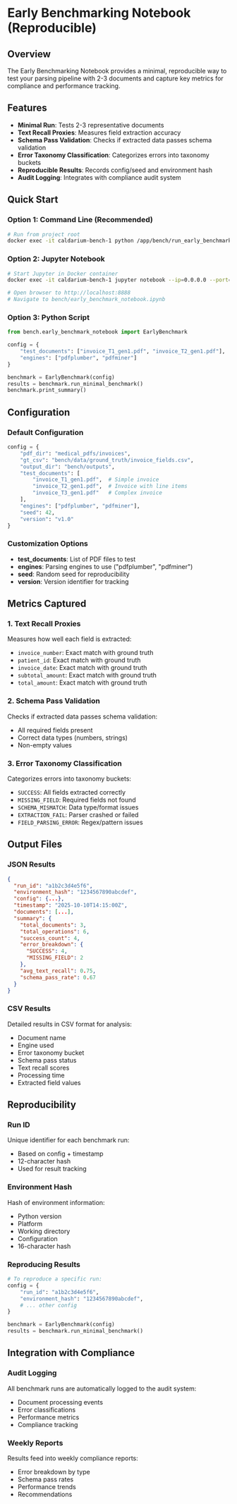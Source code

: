 # Early Benchmarking Notebook (Reproducible)

## Overview

The Early Benchmarking Notebook provides a minimal, reproducible way to test your parsing pipeline with 2-3 documents and capture key metrics for compliance and performance tracking.

## Features

- **Minimal Run**: Tests 2-3 representative documents
- **Text Recall Proxies**: Measures field extraction accuracy
- **Schema Pass Validation**: Checks if extracted data passes schema validation
- **Error Taxonomy Classification**: Categorizes errors into taxonomy buckets
- **Reproducible Results**: Records config/seed and environment hash
- **Audit Logging**: Integrates with compliance audit system

## Quick Start

### Option 1: Command Line (Recommended)
```bash
# Run from project root
docker exec -it caldarium-bench-1 python /app/bench/run_early_benchmark.py
```

### Option 2: Jupyter Notebook
```bash
# Start Jupyter in Docker container
docker exec -it caldarium-bench-1 jupyter notebook --ip=0.0.0.0 --port=8888 --no-browser --allow-root

# Open browser to http://localhost:8888
# Navigate to bench/early_benchmark_notebook.ipynb
```

### Option 3: Python Script
```python
from bench.early_benchmark_notebook import EarlyBenchmark

config = {
    "test_documents": ["invoice_T1_gen1.pdf", "invoice_T2_gen1.pdf"],
    "engines": ["pdfplumber", "pdfminer"]
}

benchmark = EarlyBenchmark(config)
results = benchmark.run_minimal_benchmark()
benchmark.print_summary()
```

## Configuration

### Default Configuration
```python
config = {
    "pdf_dir": "medical_pdfs/invoices",
    "gt_csv": "bench/data/ground_truth/invoice_fields.csv",
    "output_dir": "bench/outputs",
    "test_documents": [
        "invoice_T1_gen1.pdf",  # Simple invoice
        "invoice_T2_gen1.pdf",  # Invoice with line items
        "invoice_T3_gen1.pdf"   # Complex invoice
    ],
    "engines": ["pdfplumber", "pdfminer"],
    "seed": 42,
    "version": "v1.0"
}
```

### Customization Options
- **test_documents**: List of PDF files to test
- **engines**: Parsing engines to use ("pdfplumber", "pdfminer")
- **seed**: Random seed for reproducibility
- **version**: Version identifier for tracking

## Metrics Captured

### 1. Text Recall Proxies
Measures how well each field is extracted:
- `invoice_number`: Exact match with ground truth
- `patient_id`: Exact match with ground truth
- `invoice_date`: Exact match with ground truth
- `subtotal_amount`: Exact match with ground truth
- `total_amount`: Exact match with ground truth

### 2. Schema Pass Validation
Checks if extracted data passes schema validation:
- All required fields present
- Correct data types (numbers, strings)
- Non-empty values

### 3. Error Taxonomy Classification
Categorizes errors into taxonomy buckets:
- `SUCCESS`: All fields extracted correctly
- `MISSING_FIELD`: Required fields not found
- `SCHEMA_MISMATCH`: Data type/format issues
- `EXTRACTION_FAIL`: Parser crashed or failed
- `FIELD_PARSING_ERROR`: Regex/pattern issues

## Output Files

### JSON Results
```json
{
  "run_id": "a1b2c3d4e5f6",
  "environment_hash": "1234567890abcdef",
  "config": {...},
  "timestamp": "2025-10-10T14:15:00Z",
  "documents": [...],
  "summary": {
    "total_documents": 3,
    "total_operations": 6,
    "success_count": 4,
    "error_breakdown": {
      "SUCCESS": 4,
      "MISSING_FIELD": 2
    },
    "avg_text_recall": 0.75,
    "schema_pass_rate": 0.67
  }
}
```

### CSV Results
Detailed results in CSV format for analysis:
- Document name
- Engine used
- Error taxonomy bucket
- Schema pass status
- Text recall scores
- Processing time
- Extracted field values

## Reproducibility

### Run ID
Unique identifier for each benchmark run:
- Based on config + timestamp
- 12-character hash
- Used for result tracking

### Environment Hash
Hash of environment information:
- Python version
- Platform
- Working directory
- Configuration
- 16-character hash

### Reproducing Results
```python
# To reproduce a specific run:
config = {
    "run_id": "a1b2c3d4e5f6",
    "environment_hash": "1234567890abcdef",
    # ... other config
}

benchmark = EarlyBenchmark(config)
results = benchmark.run_minimal_benchmark()
```

## Integration with Compliance

### Audit Logging
All benchmark runs are automatically logged to the audit system:
- Document processing events
- Error classifications
- Performance metrics
- Compliance tracking

### Weekly Reports
Results feed into weekly compliance reports:
- Error breakdown by type
- Schema pass rates
- Performance trends
- Recommendations


